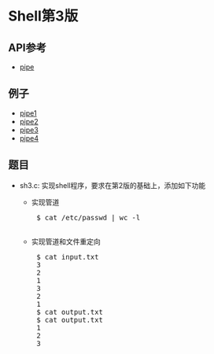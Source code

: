 <head>
<title>Shell第3版</title>
<meta http-equiv="Content-Type" content="text/html; charset=UTF-8">
</head>

# Shell第3版
## API参考
- [pipe](api/pipe.html)

## 例子
- [pipe1](shell/pipe1.c)
- [pipe2](shell/pipe2.c)
- [pipe3](shell/pipe3.c)
- [pipe4](shell/pipe4.c)

## 题目
- sh3.c: 实现shell程序，要求在第2版的基础上，添加如下功能
    - 实现管道
    <pre>
      $ cat /etc/passwd | wc -l
    </pre>

    - 实现管道和文件重定向 
    <pre>
      $ cat input.txt
      3
      2
      1
      3
      2
      1
      $ cat <input.txt | sort | uniq | cat >output.txt 
      $ cat output.txt
      1
      2
      3
    </pre>
